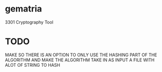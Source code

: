 # gematria
3301 Cryptography Tool

# TODO
MAKE SO THERE IS AN OPTION TO ONLY USE THE HASHING PART OF THE ALGORITHM AND
MAKE THE ALGORITHM TAKE IN AS INPUT A FILE WITH ALOT OF STRING TO HASH
